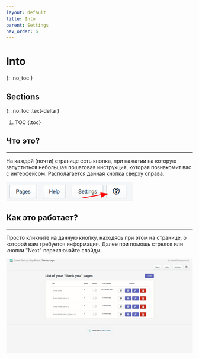 ```yaml
---
layout: default
title: Into
parent: Settings
nav_order: 6
---
```


# Into
{: .no_toc }

## Sections
{: .no_toc .text-delta }

1. TOC
{:toc}

## Что это?
---
На каждой (почти) странице есть кнопка, при нажатии на которую запуститься небольшая пошаговая инструкция, которая познакомит вас с интерфейсом.
Располагается данная кнопка сверху справа.

<span class="doc_image">![intro_button](/assets/images/settings/intro_button.png)</span>

## Как это работает?
---
Просто кликните на данную кнопку, находясь при этом на странице, о которой вам требуется информация.
Далее при помощь стрелок или кнопки "Next" переключайте слайды.

<span class="doc_image" id="intro" onclick="showModal(this.getAttribute('id'))">![store_styles](/assets/images/settings/intro.gif)</span>
